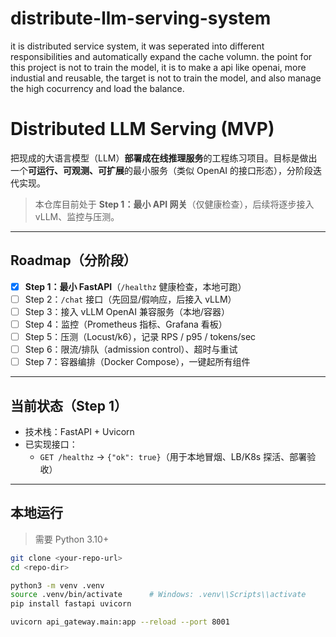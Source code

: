 # distribute-llm-serving-system
it is distributed service system, it was seperated into different responsibilities and automatically expand the cache volumn. the point for this project is not to train the model, it is to make a api like openai, more industial and reusable, the target is not to train the model, and also manage the high cocurrency and load the balance. 

# Distributed LLM Serving (MVP)

把现成的大语言模型（LLM）**部署成在线推理服务**的工程练习项目。目标是做出一个**可运行、可观测、可扩展**的最小服务（类似 OpenAI 的接口形态），分阶段迭代实现。

> 本仓库目前处于 **Step 1：最小 API 网关**（仅健康检查），后续将逐步接入 vLLM、监控与压测。

---

## Roadmap（分阶段）

- [x] **Step 1：最小 FastAPI**（`/healthz` 健康检查，本地可跑）
- [ ] Step 2：`/chat` 接口（先回显/假响应，后接入 vLLM）
- [ ] Step 3：接入 vLLM OpenAI 兼容服务（本地/容器）
- [ ] Step 4：监控（Prometheus 指标、Grafana 看板）
- [ ] Step 5：压测（Locust/k6），记录 RPS / p95 / tokens/sec
- [ ] Step 6：限流/排队（admission control）、超时与重试
- [ ] Step 7：容器编排（Docker Compose），一键起所有组件

---

## 当前状态（Step 1）

- 技术栈：FastAPI + Uvicorn
- 已实现接口：
  - `GET /healthz` → `{"ok": true}`（用于本地冒烟、LB/K8s 探活、部署验收）

---

## 本地运行

> 需要 Python 3.10+

```bash
git clone <your-repo-url>
cd <repo-dir>

python3 -m venv .venv
source .venv/bin/activate      # Windows: .venv\\Scripts\\activate
pip install fastapi uvicorn

uvicorn api_gateway.main:app --reload --port 8001
